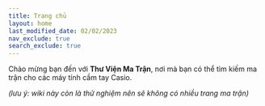 ```yaml
---
title: Trang chủ
layout: home
last_modified_date: 02/02/2023
nav_exclude: true
search_exclude: true
---
```


Chào mừng bạn đến với **Thư Viện Ma Trận**, nơi mà bạn có thể tìm kiếm ma trận cho các máy tính cầm tay Casio.

*(lưu ý: wiki này còn là thử nghiệm nên sẽ không có nhiều trang ma trận)*
